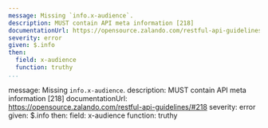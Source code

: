 ```yaml
---
message: Missing `info.x-audience`.
description: MUST contain API meta information [218]
documentationUrl: https://opensource.zalando.com/restful-api-guidelines/#218
severity: error
given: $.info
then:
  field: x-audience
  function: truthy
...
```

message: Missing `info.x-audience`.
description: MUST contain API meta information [218]
documentationUrl: https://opensource.zalando.com/restful-api-guidelines/#218
severity: error
given: $.info
then:
  field: x-audience
  function: truthy